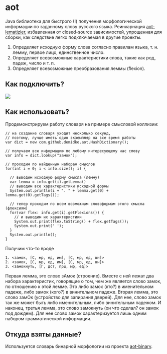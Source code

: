 # aot

Java библиотека для быстрого (!) получения морфологической информации по заданному слову русского
языка. Реинкарнация [aot-lematizier](https://github.com/bazhenov/aot-lematizer), избавленная от
closed-source зависимостей, упрощенная для сборки, как следствие легко подключаемая в другие
проекты.

1. Определяет исходную форму слова согласно правилам языка, т. н. лемму, первое лицо, единственное
   число.
2. Определяет всевозможные характеристики слова, такие как род, падеж, число и т. п.
3. Определяет всевозможные преобразования леммы (flexion).

## Как подключить?

[![](https://jitpack.io/v/demidko/aot.svg)](https://jitpack.io/#demidko/aot)

## Как использовать?

Продемонстрируем работу словаря на примере смысловой коллизии:

```
// на создание словаря уходит несколько секунд,
// поэтому, лучше иметь один экземпляр на все время работы
var dict = new com.github.demidko.aot.HashDictionary(); 

// получаем всю информацию по любому интересующему нас слову
var info = dict.lookup("замок");

// проходим по найденным наборам смыслов
for(int i = 0; i < info.size(); i) {

  // выводим исходную форму смысла (лемму)
  var lemma = info.get(i).getLemma()
  // выводим все характеристики исходной формы
  System.out.println(i + ". " + lemma.get(0) + lemma.get(0).getTags());
  
  // тепер проходим по всем возможным словоформам этого смысла (флексиям)
  for(var flex: info.get(i).getFlexions()) {
    // и выводим их характеристики
    System.out.print(flex.toString() + flex.getTags());
    System.out.print(' ');
  }
  System.out.println();
}
```

Получим что-то вроде

```shell
1. <замок, [С, мр, ед, им], [С, мр, ед, вн]>  
2. <замок, [С, мр, ед, им], [С, мр, ед, вн]>  
3. <замокнуть, [Г, дст, прш, мр, ед]>
```

Первая лемма, это слово зАмок (строение). Вместе с ней лежат два набора характеристик, говорящие о
том, чем же является слово замок, по отношению к этой лемме. Это либо замок (кто?) в именительном
падеже, либо замок (кого?) в винительном падеже. Вторая лемма, это слово замОк (устройство для
запирания дверей). Для нее, слово замок так же может быть либо именительным, либо винительным
падежом. И наконец, третья лемма, это слово замокнуть (он что сделал? он замок под дождем). Для нее
слово замок характеризуется лишь одним набором грамматической информации.

## Откуда взяты данные?

Используется словарь бинарной морфологии из
проекта [aot-binary](https://github.com/demidko/aot-binary).







